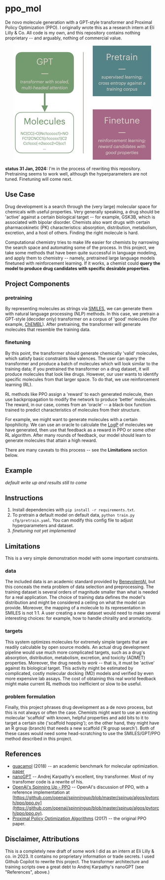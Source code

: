 # ppo_mol

De novo molecule generation with a GPT-style transformer and Proximal Policy Optimization (PPO). I originally wrote this as a research intern at Eli Lilly & Co. All code is my own, and this repository contains nothing proprietary -- and arguably, nothing of commercial value.

<p align="center">
<img alt="An overview graphic showing the project phases of pretraining and finetuning." src="ppo_mol_ov.jpg" width=450px>
</p>

**status 31 Jan, 2024:** I'm in the process of rewriting this repository. Pretraining seems to work well, although the hyperparameters are not tuned. Finetuning will come next.

## Use Case
Drug development is a search through the (very large) molecular space for chemicals with useful properties. Very generally speaking, a drug should be 'active' against a certain biological target -- for example, GSK3B, which is associated with bipolar disorder. Chemists also want drugs with certain pharmacokinetic (PK) characteristics: absorption, distribution, metabolism, excretion, and a host of others. Finding the right molecule is hard.

Computational chemistry tries to make life easier for chemists by narrowing the search space and automating some of the process. In this project, we take some methods that have been quite successful in language modeling, and apply them to chemistry -- namely, pretrained large language models finetuned with reinforcement learning. If it works, a chemist could **query the model to produce drug candidates with specific desirable properties.**

## Project Components
### pretraining
By representing molecules as strings via [SMILES](https://en.wikipedia.org/wiki/Simplified_molecular-input_line-entry_system), we can generate them with natural language processing (NLP) methods. In this case, we pretrain a GPT-style (decoder only) transformer on a corpus of 'good' molecules (for example, [ChEMBL](https://en.wikipedia.org/wiki/ChEMBL)). After pretraining, the transformer will generate molecules that resemble the training data.

### finetuning
By this point, the transformer should generate chemically 'valid' molecules, which satisfy basic constraints like valences. The user can query the transformer and produce a batch of molecules which will look similar to the training data; if you pretrained the transformer on a drug dataset, it will produce molecules that look like drugs.  However, our user wants to identify specific molecules from that larger space. To do that, we use reinforcement learning (RL).

RL methods like PPO assign a 'reward' to each generated molecule, then use backpropagation to modify the network to produce 'better' molecules. The reward, in our case, comes from an 'oracle' -- a black-box function trained to predict characteristics of molecules from their structure.

For example, we might want to generate molecules with a certain lipophilicity. We can use an oracle to calculate the [LogP](https://en.wikipedia.org/wiki/Partition_coefficient) of molecules we have generated, then use that feedback as a reward in PPO or some other RL algorithm. After many rounds of feedback, our model should learn to generate molecules that attain a high reward.

There are many caveats to this process -- see the **Limitations** section below.

## Example

*default write up and results still to come*

## Instructions
1. Install dependencies with `pip install -r requirements.txt`.
2. To pretrain a default model on default data, `python train.py cfg/pretrain.yaml`. You can modify this config file to adjust hyperparameters and dataset.
3. *finetuning not yet implemented*

## Limitations
This is a very simple demonstration model with some important constraints.
### data
The included data is an academic standard provided by [BenevolentAI](https://github.com/BenevolentAI/guacamol), but this conceals the meta problem of data selection and preprocessing. The training dataset is several orders of magnitude smaller than what is needed for a real application. The choice of training data defines the model's distribution and might be considered a ceiling on what the model can provide. Moreover, the mapping of a molecule to its representation in SMILES is not 1:1. A user creating a new dataset would need to make several interesting choices: for example, how to handle chirality and aromaticity.

### targets
This system optimizes molecules for extremely simple targets that are readily calculable by open source models. An actual drug development pipeline would use much more complicated targets, such as a drug's absorption, distribution, metabolism, excretion, and toxicity (ADMET) properties. Moreover, the drug needs to *work* -- that is, it must be 'active' against its biological target. This activity might be estimated by complicated, costly molecular docking (MD) models and verified by even more expensive lab assays. The cost of obtaining this real world feedback might make current RL methods too inefficient or slow to be useful.

### problem formulation
Finally, this project phrases drug development as a de novo process, but this is not always or often the case. Chemists might want to use an existing molecular 'scaffold' with known, helpful properties and add bits to it to target a certain site ('scaffold hopping'); on the other hand, they might have an R group (branch) that needs a new scaffold ('R group search'). Both of these cases would need some head-scratching to use the SMILES/GPT/PPO method described in this project.

## References
* [guacamol](https://github.com/BenevolentAI/guacamol) (2018) -- an academic benchmark for molecular optimization. [paper](https://arxiv.org/abs/1811.09621)
* [nanoGPT](https://github.com/karpathy/nanoGPT) -- Andrej Karpathy's excellent, tiny transformer. Most of my transfomer code is a rewrite of his.
* [OpenAI's Spinning Up - PPO](https://spinningup.openai.com/en/latest/algorithms/ppo.html) -- OpenAI's discussion of PPO, with a reference implementation at [https://github.com/openai/spinningup/blob/master/spinup/algos/pytorch/ppo/ppo.py](https://github.com/openai/spinningup/blob/master/spinup/algos/pytorch/ppo/ppo.py).
* [Proximal Policy Optimization Algorithms](https://arxiv.org/abs/1707.06347) (2017) -- the original PPO paper.

## Disclaimer, Attributions
This is a completely new draft of some work I did as an intern at Eli Lilly & co. in 2023. It contains no proprietary information or trade secrets. I used Github Copilot to rewrite this project. The transformer architecture and training scripts owe a great debt to Andrej Karpathy's nanoGPT (see "References", above.)
